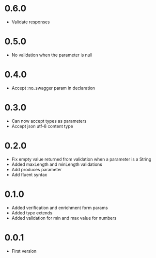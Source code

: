# 0.6.0

- Validate responses

# 0.5.0

- No validation when the parameter is null

# 0.4.0

- Accept :no_swagger param in declaration

# 0.3.0

- Can now accept types as parameters
- Accept json utf-8 content type

# 0.2.0

- Fix empty value returned from validation when a parameter is a String
- Added maxLength and minLength validations
- Add produces parameter
- Add fluent syntax

# 0.1.0

- Added verification and enrichment form params
- Added type extends
- Added validation for min and max value for numbers

# 0.0.1

- First version